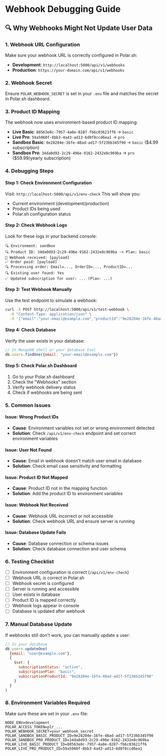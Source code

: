 # Webhook Debugging Guide

## 🔍 **Why Webhooks Might Not Update User Data**

### **1. Webhook URL Configuration**
Make sure your webhook URL is correctly configured in Polar.sh:
- **Development**: `http://localhost:5000/api/v1/webhooks`
- **Production**: `https://your-domain.com/api/v1/webhooks`

### **2. Webhook Secret**
Ensure `POLAR_WEBHOOK_SECRET` is set in your `.env` file and matches the secret in Polar.sh dashboard.

### **3. Product ID Mapping**
The webhook now uses environment-based product ID mapping:
- **Live Basic**: `80563e0c-7957-4a0e-8287-fb6c03621ff6` → `basic`
- **Live Pro**: `59a5060f-8bb3-4a43-ad13-6d0f8ccd6ea1` → `pro`
- **Sandbox Basic**: `9e28204e-16fe-48ad-ad17-5f236b345f90` → `basic` ($4.99 subscription)
- **Sandbox Pro**: `34da0d93-2c29-496e-9162-2432e8c969ba` → `pro` ($59.99/yearly subscription)

### **4. Debugging Steps**

#### **Step 1: Check Environment Configuration**
Visit: `http://localhost:5000/api/v1/env-check`
This will show you:
- Current environment (development/production)
- Product IDs being used
- Polar.sh configuration status

#### **Step 2: Check Webhook Logs**
Look for these logs in your backend console:
```
🔍 Environment: sandbox
🔍 Product ID: 34da0d93-2c29-496e-9162-2432e8c969ba -> Plan: basic
🔔 Webhook received: [payload]
✅ Order paid: [payload]
🔍 Processing order: Email=..., OrderID=..., ProductID=...
🔍 Existing user found: Yes
✅ Updated subscription for user: ... (Plan: ...)
```

#### **Step 3: Test Webhook Manually**
Use the test endpoint to simulate a webhook:
```bash
curl -X POST http://localhost:5000/api/v1/test-webhook \
  -H "Content-Type: application/json" \
  -d '{"email":"your-email@example.com","productId":"9e28204e-16fe-48ad-ad17-5f236b345f90"}'
```

#### **Step 4: Check Database**
Verify the user exists in your database:
```javascript
// In MongoDB shell or your database tool
db.users.findOne({email: "your-email@example.com"})
```

#### **Step 5: Check Polar.sh Dashboard**
1. Go to your Polar.sh dashboard
2. Check the "Webhooks" section
3. Verify webhook delivery status
4. Check if webhooks are being sent

### **5. Common Issues**

#### **Issue: Wrong Product IDs**
- **Cause**: Environment variables not set or wrong environment detected
- **Solution**: Check `/api/v1/env-check` endpoint and set correct environment variables

#### **Issue: User Not Found**
- **Cause**: Email in webhook doesn't match user email in database
- **Solution**: Check email case sensitivity and formatting

#### **Issue: Product ID Not Mapped**
- **Cause**: Product ID not in the mapping function
- **Solution**: Add the product ID to environment variables

#### **Issue: Webhook Not Received**
- **Cause**: Webhook URL incorrect or not accessible
- **Solution**: Check webhook URL and ensure server is running

#### **Issue: Database Update Fails**
- **Cause**: Database connection or schema issues
- **Solution**: Check database connection and user schema

### **6. Testing Checklist**

- [ ] Environment configuration is correct (`/api/v1/env-check`)
- [ ] Webhook URL is correct in Polar.sh
- [ ] Webhook secret is configured
- [ ] Server is running and accessible
- [ ] User exists in database
- [ ] Product ID is mapped correctly
- [ ] Webhook logs appear in console
- [ ] Database is updated after webhook

### **7. Manual Database Update**
If webhooks still don't work, you can manually update a user:
```javascript
// In your database
db.users.updateOne(
  {email: "user@example.com"},
  {
    $set: {
      subscriptionStatus: "active",
      subscriptionPlan: "basic",
      subscriptionProductId: "9e28204e-16fe-48ad-ad17-5f236b345f90"
    }
  }
)
```

### **8. Environment Variables Required**
Make sure these are set in your `.env` file:
```env
NODE_ENV=development
POLAR_ACCESS_TOKEN=plr_...
POLAR_WEBHOOK_SECRET=your_webhook_secret
POLAR_SANDBOX_BASIC_PRODUCT_ID=9e28204e-16fe-48ad-ad17-5f236b345f90
POLAR_SANDBOX_PRO_PRODUCT_ID=34da0d93-2c29-496e-9162-2432e8c969ba
POLAR_LIVE_BASIC_PRODUCT_ID=80563e0c-7957-4a0e-8287-fb6c03621ff6
POLAR_LIVE_PRO_PRODUCT_ID=59a5060f-8bb3-4a43-ad13-6d0f8ccd6ea1
``` 
